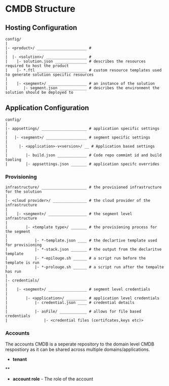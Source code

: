 # CMDB Structure

## Hosting Configuration

````
config/
|
|- <product>/ ______________________ #
|
|  |- <solution>/ __________________ #
|    |- solution.json ______________ # describes the resources required to host the product
|    |- *.ftl ______________________ # custom resource templates used to generate solution specific resources
|
|    |- <segment>/ _________________ # an instance of the solution
|       |- segment.json ____________ # describes the environment the solution should be deployed to
````

## Application Configuration

````
config/
|
|- appsettings/ ____________________ # application specific settings
|
|   |- <segment>/ __________________ # segment specific settings
|
|     |- <application>-v<version>/ __ # Application based settings
|
|        |- build.json _____________ # Code repo commimt id and build tooling
|        |- appsettings.json _______ # application specifc overrides 
````

### Provisioning

````
infrastructure/ ____________________ # the provisioned infrastructure for the solution
|
|- <cloud provider>/ _______________ # the cloud provider of the infrastructure
|
|    |- <segment>/ _________________ # the segment level infrastructure
|
|        |- <template type>/ _______ # the provisioning process for the segment
|
|            |- *-template.json ____ # the declartive template used for provisioning
|            |- *-stack.json _______ # the output from the declaritve template
|            |- *-epilouge.sh ______ # a script run before the template is run
|            |- *-prolouge.sh ______ # a script run after the tempalte has run
|
|- credentials/
|
|    |- <segment>/ _________________ # segment level credentials
|
|        |- <application>/ _________ # application level credentials
|            |- credential.json ____ # credential details
|
|            |- asFile/ ____________ # allows for file based credentials
|                |- <credential files (certifcates,keys etc)>
````

### Accounts

The accounts CMDB is a seperate repository to the domain level CMDB respostiory as it can be shared across multiple domains/applications.

* **tenant** 

** 

* **account role** - The role of the account
